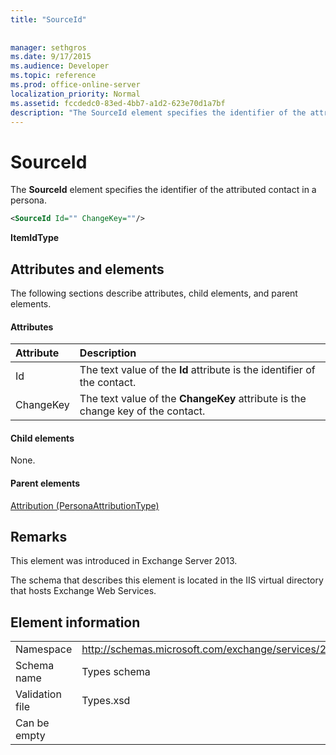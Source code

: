 ```yaml
---
title: "SourceId"
 
 
manager: sethgros
ms.date: 9/17/2015
ms.audience: Developer
ms.topic: reference
ms.prod: office-online-server
localization_priority: Normal
ms.assetid: fccdedc0-83ed-4bb7-a1d2-623e70d1a7bf
description: "The SourceId element specifies the identifier of the attributed contact in a persona."
---
```


# SourceId

The **SourceId** element specifies the identifier of the attributed contact in a persona. 
  
```XML
<SourceId Id="" ChangeKey=""/>
```

 **ItemIdType**
## Attributes and elements

The following sections describe attributes, child elements, and parent elements.
  
#### Attributes

|**Attribute**|**Description**|
|:-----|:-----|
|Id  <br/> |The text value of the **Id** attribute is the identifier of the contact.  <br/> |
|ChangeKey  <br/> |The text value of the **ChangeKey** attribute is the change key of the contact.  <br/> |
   
#### Child elements

None.
  
#### Parent elements

[Attribution (PersonaAttributionType)](attribution-personaattributiontype.md)
  
## Remarks

This element was introduced in Exchange Server 2013.
  
The schema that describes this element is located in the IIS virtual directory that hosts Exchange Web Services.
  
## Element information

|||
|:-----|:-----|
|Namespace  <br/> |http://schemas.microsoft.com/exchange/services/2006/types  <br/> |
|Schema name  <br/> |Types schema  <br/> |
|Validation file  <br/> |Types.xsd  <br/> |
|Can be empty  <br/> ||
   

